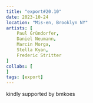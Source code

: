```yaml
---
title: "export#20.10"
date: 2023-10-24
location: "Mis-en, Brooklyn NY"
artists: [
	Paul Gründorfer,
	Daniel Neumann,
	Marcin Morga,
	Stella Kyan,
	Frederic Stritter
]
collabs: [
]
tags: [export]
---
```

kindly supported by bmkoes
